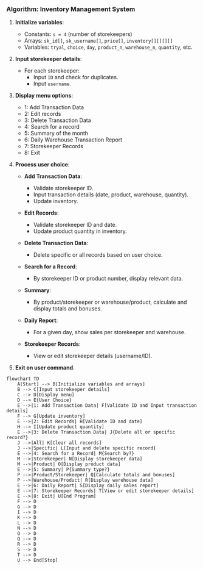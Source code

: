 

### Algorithm: Inventory Management System

1. **Initialize variables**:
   - Constants: `s = 4` (number of storekeepers)
   - Arrays: `sk_id[]`, `sk_username[]`, `price[]`, `inventory[][][][]`
   - Variables: `tryal`, `choice`, `day`, `product_n`, `warehouse_n`, `quantity`, etc.

2. **Input storekeeper details**:
   - For each storekeeper:
     - Input `ID` and check for duplicates.
     - Input `username`.

3. **Display menu options**:
   - 1: Add Transaction Data
   - 2: Edit records
   - 3: Delete Transaction Data
   - 4: Search for a record
   - 5: Summary of the month
   - 6: Daily Warehouse Transaction Report
   - 7: Storekeeper Records
   - 8: Exit

4. **Process user choice**:
   - **Add Transaction Data**:
     - Validate storekeeper ID.
     - Input transaction details (date, product, warehouse, quantity).
     - Update inventory.

   - **Edit Records**:
     - Validate storekeeper ID and date.
     - Update product quantity in inventory.

   - **Delete Transaction Data**:
     - Delete specific or all records based on user choice.

   - **Search for a Record**:
     - By storekeeper ID or product number, display relevant data.

   - **Summary**:
     - By product/storekeeper or warehouse/product, calculate and display totals and bonuses.

   - **Daily Report**:
     - For a given day, show sales per storekeeper and warehouse.

   - **Storekeeper Records**:
     - View or edit storekeeper details (username/ID).

5. **Exit on user command**.




























```mermaid
flowchart TD
    A[Start] --> B[Initialize variables and arrays]
    B --> C[Input storekeeper details]
    C --> D[Display menu]
    D --> E{User Choice}
    E -->|1: Add Transaction Data| F[Validate ID and Input transaction details]
    F --> G[Update inventory]
    E -->|2: Edit Records| H[Validate ID and date]
    H --> I[Update product quantity]
    E -->|3: Delete Transaction Data| J{Delete all or specific record?}
    J -->|All| K[Clear all records]
    J -->|Specific| L[Input and delete specific record]
    E -->|4: Search for a Record| M{Search by?}
    M -->|Storekeeper| N[Display storekeeper data]
    M -->|Product| O[Display product data]
    E -->|5: Summary| P{Summary type?}
    P -->|Product/Storekeeper| Q[Calculate totals and bonuses]
    P -->|Warehouse/Product| R[Display warehouse data]
    E -->|6: Daily Report| S[Display daily sales report]
    E -->|7: Storekeeper Records| T[View or edit storekeeper details]
    E -->|8: Exit| U[End Program]
    F --> D
    G --> D
    I --> D
    K --> D
    L --> D
    N --> D
    O --> D
    Q --> D
    R --> D
    S --> D
    T --> D
    U --> End[Stop]
